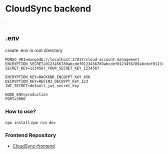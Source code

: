 # CloudSync backend
 .

## .env
create .env in root directory

```
MONGO_URI=mongodb://localhost:27017/cloud-account-management
ENCRYPTION_SECRET=0123456789abcdef0123456789abcdef0123456789abcdef0123456789abcdef
SECRET_KEY=1234567_YOUR_SECRET_KEY_1234567

ENCRYPTION_KEY=BACKEND_ENC@YPT_KeY_456
DECRYPTION_KEY=REFIN3_DEC@YPT_KeY_123
JWT_SECRET=default_jwt_secret_key

NODE_ENV=production
PORT=3000

```

### How to use?
```npm install```
```npm run dev```

### Frontend Repository

- [CloudSync-frontend](https://github.com/SwS651/CloudSync-frontend)

